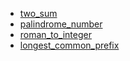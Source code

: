 - [two_sum](two_sum/README.md)
- [palindrome_number](palindrome_number/README.md)
- [roman_to_integer](roman_to_integer/README.md)
- [longest_common_prefix](longest_common_prefix/README.md)